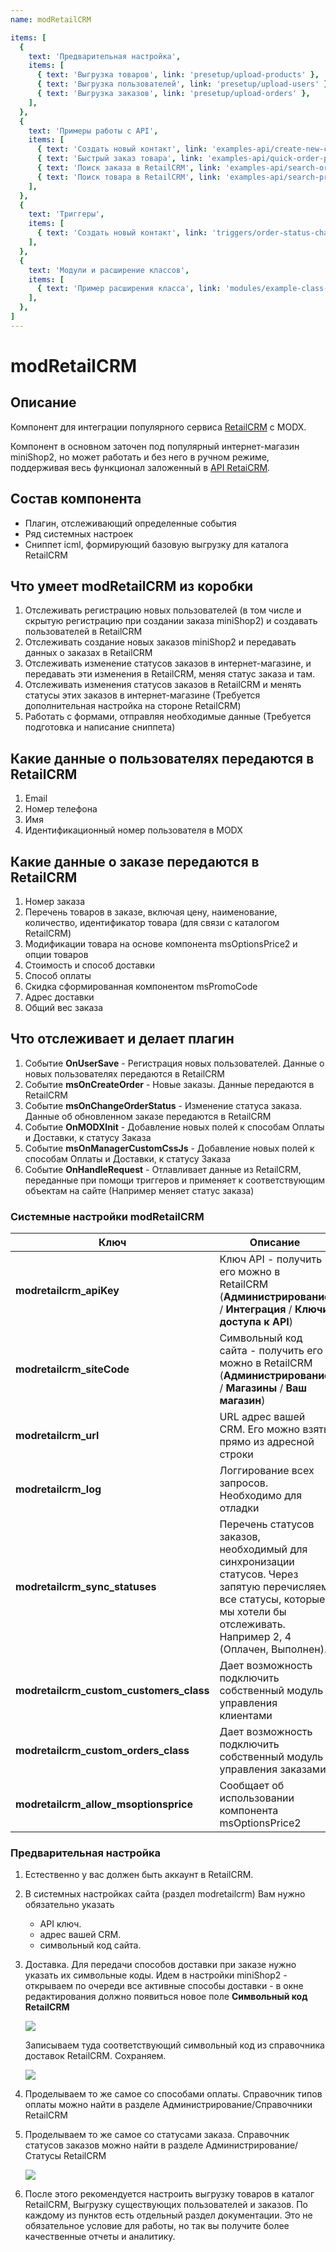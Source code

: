 ```yaml
---
name: modRetailCRM

items: [
  {
    text: 'Предварительная настройка',
    items: [
      { text: 'Выгрузка товаров', link: 'presetup/upload-products' },
      { text: 'Выгрузка пользователей', link: 'presetup/upload-users' },
      { text: 'Выгрузка заказов', link: 'presetup/upload-orders' },
    ],
  },
  {
    text: 'Примеры работы с API',
    items: [
      { text: 'Создать новый контакт', link: 'examples-api/create-new-contact' },
      { text: 'Быстрый заказ товара', link: 'examples-api/quick-order-product' },
      { text: 'Поиск заказа в RetailCRM', link: 'examples-api/search-order-retailcrm' },
      { text: 'Поиск товара в RetailCRM', link: 'examples-api/search-product-retailcrm' },
    ],
  },
  {
    text: 'Триггеры',
    items: [
      { text: 'Создать новый контакт', link: 'triggers/order-status-change' },
    ],
  },
  {
    text: 'Модули и расширение классов',
    items: [
      { text: 'Пример расширения класса', link: 'modules/example-class-extend' },
    ],
  },
]
---
```

# modRetailCRM

## Описание

Компонент для интеграции популярного сервиса [RetailCRM][1] с MODX.

Компонент в основном заточен под популярный интернет-магазин miniShop2, но может работать и без него в ручном режиме, поддерживая весь функционал заложенный в [API RetaiCRM][2].

## Состав компонента

- Плагин,  отслеживающий определенные события
- Ряд системных настроек
- Сниппет icml, формирующий базовую выгрузку для каталога RetailCRM

## Что умеет modRetailCRM из коробки

1. Отслеживать регистрацию новых пользователей (в том числе и скрытую регистрацию при создании заказа miniShop2) и создавать пользователей в RetailCRM
2. Отслеживать создание новых заказов miniShop2 и передавать данных о заказах в RetailCRM
3. Отслеживать изменение статусов заказов в интернет-магазине, и передавать эти изменения в RetailCRM, меняя статус заказа и там.
4. Отслеживать изменения статусов заказов в RetailCRM и менять статусы этих заказов в интернет-магазине (Требуется дополнительная настройка на стороне RetailCRM)
5. Работать с формами, отправляя необходимые данные (Требуется подготовка и написание сниппета)

## Какие данные о пользователях передаются в RetailCRM

1. Email
2. Номер телефона
3. Имя
4. Идентификационный номер пользователя в MODX

## Какие данные о заказе передаются в RetailCRM

1. Номер заказа
2. Перечень товаров в заказе, включая цену, наименование, количество, идентификатор товара (для связи с каталогом RetailCRM)
3. Модификации товара на основе компонента msOptionsPrice2 и опции товаров
4. Стоимость и способ доставки
5. Способ оплаты
6. Скидка сформированная компонентом msPromoCode
7. Адрес доставки
8. Общий вес заказа

## Что отслеживает и делает плагин

1. Событие **OnUserSave** - Регистрация новых пользователей.  Данные о новых пользователях передаются в RetailCRM
2. Событие **msOnCreateOrder** - Новые заказы. Данные передаются в RetailCRM
3. Событие **msOnChangeOrderStatus** - Изменение статуса заказа.  Данные об обновленном заказе передаются в RetailCRM
4. Событие **OnMODXInit** - Добавление новых полей к способам Оплаты и Доставки, к статусу Заказа
5. Событие **msOnManagerCustomCssJs** - Добавление новых полей к способам Оплаты и Доставки, к статусу Заказа
6. Событие **OnHandleRequest** - Отлавливает данные из RetailCRM, переданные при помощи триггеров и применяет к соответствующим объектам на сайте (Например меняет статус заказа)

### Системные настройки modRetailCRM

| Ключ                                    | Описание                                                                                                                                                                        |
| --------------------------------------- | ------------------------------------------------------------------------------------------------------------------------------------------------------------------------------- |
| **modretailcrm_apiKey**                 | Ключ API - получить его можно в RetailCRM (**Администрирование** /  **Интеграция** / **Ключи доступа к API**)                                                                   |
| **modretailcrm_siteCode**               | Символьный код сайта - получить его можно в RetailCRM (**Администрирование** /  **Магазины** / **Ваш магазин**)                                                                 |
| **modretailcrm_url**                    | URL адрес вашей  CRM. Его можно взять прямо из адресной строки                                                                                                                  |
| **modretailcrm_log**                    | Логгирование всех запросов.  Необходимо для отладки                                                                                                                             |
| **modretailcrm_sync_statuses**          | Перечень статусов заказов, необходимый для синхронизации статусов. Через запятую перечисляем все статусы, которые мы хотели бы отслеживать. Например 2, 4  (Оплачен, Выполнен). |
| **modretailcrm_custom_customers_class** | Дает возможность подключить собственный модуль управления клиентами                                                                                                             |
| **modretailcrm_custom_orders_class**    | Дает возможность подключить собственный модуль управления заказами                                                                                                              |
| **modretailcrm_allow_msoptionsprice**   | Сообщает об использовании компонента msOptionsPrice2                                                                                                                            |

### Предварительная настройка

1. Естественно у вас должен быть аккаунт в RetailCRM.
2. В системных настройках сайта (раздел modretailcrm) Вам нужно обязательно указать

    - API ключ.
    - адрес вашей CRM.
    - символьный код сайта.

3. Доставка.  Для передачи способов доставки при заказе нужно указать их символьные коды. Идем в настройки miniShop2 - открываем по очереди все активные способы доставки - в окне редактирования должно появиться новое поле **Символьный код RetailCRM**

    [![](https://file.modx.pro/files/2/d/d/2dd949e3d481748709dc3c6564264c04s.jpg)](https://file.modx.pro/files/2/d/d/2dd949e3d481748709dc3c6564264c04.png)

    Записываем туда соответствующий символьный код из справочника доставок RetailCRM. Сохраняем.

    [![](https://file.modx.pro/files/1/f/0/1f033d5edefe01dccdfdd87650ebff6cs.jpg)](https://file.modx.pro/files/1/f/0/1f033d5edefe01dccdfdd87650ebff6c.png)

4. Проделываем то же самое со способами оплаты.  Справочник типов оплаты можно найти в разделе Администрирование/Справочники RetailCRM

5. Проделываем то же самое со статусами заказа. Справочник статусов заказов можно найти в разделе Администрирование/Статусы RetailCRM

    [![](https://file.modx.pro/files/b/f/1/bf1d8c8a63bd888bcdf66a990296c6d7s.jpg)](https://file.modx.pro/files/b/f/1/bf1d8c8a63bd888bcdf66a990296c6d7.png)

6. После этого рекомендуется настроить выгрузку товаров в каталог RetailCRM, Выгрузку существующих пользователей и заказов. По каждому из пунктов есть отдельный раздел документации. Это не обязательное условие для работы, но так вы получите более качественные отчеты и аналитику.

[1]: http://www.retailcrm.ru/?partner=RCI-6419N
[2]: https://www.retailcrm.ru/docs/Developers/ApiVersion5
